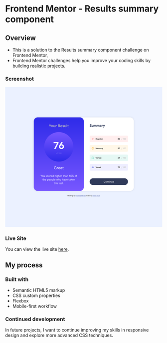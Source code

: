 # Frontend Mentor - Results summary component

## Overview

- This is a solution to the Results summary component challenge on Frontend Mentor,
- Frontend Mentor challenges help you improve your coding skills by building realistic projects.

### Screenshot

![Screenshot](./assets/images/Screenshot.png)

### Live Site

You can view the live site [here](https://results-summary-two-virid.vercel.app/).



## My process

### Built with

- Semantic HTML5 markup
- CSS custom properties
- Flexbox
- Mobile-first workflow

### Continued development

In future projects, I want to continue improving my skills in responsive design and explore more advanced CSS techniques.
